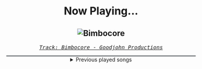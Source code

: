 <div align="center"> 
<h1>Now Playing...</h1>

![Bimbocore](https://i.scdn.co/image/ab67616d00001e026501a8c19b464f7d0993f480)
--
_<samp><a href="https://open.spotify.com/track/0E7D4y0kMdstktFfennyNI">Track: Bimbocore - Goodjohn Productions</a></samp>_

<div style="border: 1px #4B5054 solid"></div>
<details>
  <summary>
    Previous played songs
  </summary>
  <table>
    <thead>
      <tr>
        <th>
          Artist
        </th>
        <th>
          Song
        </th>
        <th>
          Link
        </th>
      </tr>
    </thead>
    <tbody>
      <tr><td>Goodjohn Productions</td><td>Bimbocore</td><td><a href="https://open.spotify.com/track/0E7D4y0kMdstktFfennyNI">https://open.spotify.com/track/0E7D4y0kMdstktFfennyNI</a></td></tr><tr><td>Goodjohn Productions</td><td>Samael</td><td><a href="https://open.spotify.com/track/6AW7qukIB4UwDoQZFwbuTj">https://open.spotify.com/track/6AW7qukIB4UwDoQZFwbuTj</a></td></tr><tr><td>Goodjohn Productions</td><td>Unbreakable</td><td><a href="https://open.spotify.com/track/7yUkJTeg6cKilhLyA88NLQ">https://open.spotify.com/track/7yUkJTeg6cKilhLyA88NLQ</a></td></tr><tr><td>Goodjohn Productions</td><td>Setback</td><td><a href="https://open.spotify.com/track/6BQzjXKOcqzOmvJc3ZL8m6">https://open.spotify.com/track/6BQzjXKOcqzOmvJc3ZL8m6</a></td></tr><tr><td>Goodjohn Productions</td><td>Godlike</td><td><a href="https://open.spotify.com/track/1k3WrOCjA5Nvoq3X7RkVKT">https://open.spotify.com/track/1k3WrOCjA5Nvoq3X7RkVKT</a></td></tr><tr><td>Goodjohn Productions</td><td>Numen</td><td><a href="https://open.spotify.com/track/6BGJopGCTSA9BLMtemXhB2">https://open.spotify.com/track/6BGJopGCTSA9BLMtemXhB2</a></td></tr><tr><td>Goodjohn Productions</td><td>Prophet</td><td><a href="https://open.spotify.com/track/5FnKCZMEPwNYJslWYUmmxQ">https://open.spotify.com/track/5FnKCZMEPwNYJslWYUmmxQ</a></td></tr><tr><td>Goodjohn Productions</td><td>Serpentine</td><td><a href="https://open.spotify.com/track/3Sy4XIiaLpJ9ulU1rVIyWc">https://open.spotify.com/track/3Sy4XIiaLpJ9ulU1rVIyWc</a></td></tr><tr><td>Knocked Loose</td><td>Slaughterhouse 2 (feat. Chris Motionless)</td><td><a href="https://open.spotify.com/track/3IXBQaQJ5ljpWwndAVvixg">https://open.spotify.com/track/3IXBQaQJ5ljpWwndAVvixg</a></td></tr><tr><td>Anbu Monastir</td><td>OCTAGON SOUND</td><td><a href="https://open.spotify.com/track/0X5yryriNc013cQPC63hLl">https://open.spotify.com/track/0X5yryriNc013cQPC63hLl</a></td></tr><tr><td>ENMA</td><td>All Might</td><td><a href="https://open.spotify.com/track/7jcYHcUuD8x3b6e3xOfS7X">https://open.spotify.com/track/7jcYHcUuD8x3b6e3xOfS7X</a></td></tr><tr><td>Colors of Autumn</td><td>Brave</td><td><a href="https://open.spotify.com/track/4ZSUiVE593UqmXns1ObN8Y">https://open.spotify.com/track/4ZSUiVE593UqmXns1ObN8Y</a></td></tr><tr><td>Colors of Autumn</td><td>Homesick</td><td><a href="https://open.spotify.com/track/76DLor7cZjXprAnl2vfw9n">https://open.spotify.com/track/76DLor7cZjXprAnl2vfw9n</a></td></tr><tr><td>Colors of Autumn</td><td>Blame Me</td><td><a href="https://open.spotify.com/track/6za6DxD0IAMZ0i886Pk0Mk">https://open.spotify.com/track/6za6DxD0IAMZ0i886Pk0Mk</a></td></tr><tr><td>Colors of Autumn</td><td>Against The Throne</td><td><a href="https://open.spotify.com/track/5fKpkCY6CXszaFgzN4dXxl">https://open.spotify.com/track/5fKpkCY6CXszaFgzN4dXxl</a></td></tr><tr><td>Mia Asano</td><td>KPOP Goes Metal</td><td><a href="https://open.spotify.com/track/4aq3UeIVFp25ryPWlgWbvB">https://open.spotify.com/track/4aq3UeIVFp25ryPWlgWbvB</a></td></tr><tr><td>Chaosbay</td><td>THE WAY TO HELL</td><td><a href="https://open.spotify.com/track/4Iw9bevTVZ1crmcjmvVqOo">https://open.spotify.com/track/4Iw9bevTVZ1crmcjmvVqOo</a></td></tr><tr><td>Wage War</td><td>MAGNETIC</td><td><a href="https://open.spotify.com/track/05YC4WRjFciJZUptWQiCIc">https://open.spotify.com/track/05YC4WRjFciJZUptWQiCIc</a></td></tr><tr><td>Spoken</td><td>Anymore</td><td><a href="https://open.spotify.com/track/0rvKb3mdElFOs6ex076OfG">https://open.spotify.com/track/0rvKb3mdElFOs6ex076OfG</a></td></tr><tr><td>MOTHICA</td><td>Curiosity Killed the Moth</td><td><a href="https://open.spotify.com/track/4e1u1LhPm0RhXqiZXwmPoN">https://open.spotify.com/track/4e1u1LhPm0RhXqiZXwmPoN</a></td></tr>
    </tbody>
  </table>
</details>

</div>
